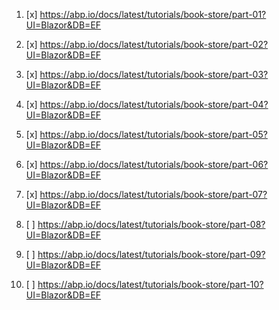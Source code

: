 1. [x] https://abp.io/docs/latest/tutorials/book-store/part-01?UI=Blazor&DB=EF

2. [x] https://abp.io/docs/latest/tutorials/book-store/part-02?UI=Blazor&DB=EF

3. [x] https://abp.io/docs/latest/tutorials/book-store/part-03?UI=Blazor&DB=EF

4. [x] https://abp.io/docs/latest/tutorials/book-store/part-04?UI=Blazor&DB=EF

5. [x] https://abp.io/docs/latest/tutorials/book-store/part-05?UI=Blazor&DB=EF

6. [x] https://abp.io/docs/latest/tutorials/book-store/part-06?UI=Blazor&DB=EF

7. [x] https://abp.io/docs/latest/tutorials/book-store/part-07?UI=Blazor&DB=EF

8. [ ] https://abp.io/docs/latest/tutorials/book-store/part-08?UI=Blazor&DB=EF

9. [ ] https://abp.io/docs/latest/tutorials/book-store/part-09?UI=Blazor&DB=EF

10. [ ] https://abp.io/docs/latest/tutorials/book-store/part-10?UI=Blazor&DB=EF